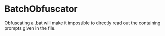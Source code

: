 # BatchObfuscator
Obfuscating a .bat will make it impossible to directly read out the containing prompts given in the file.
